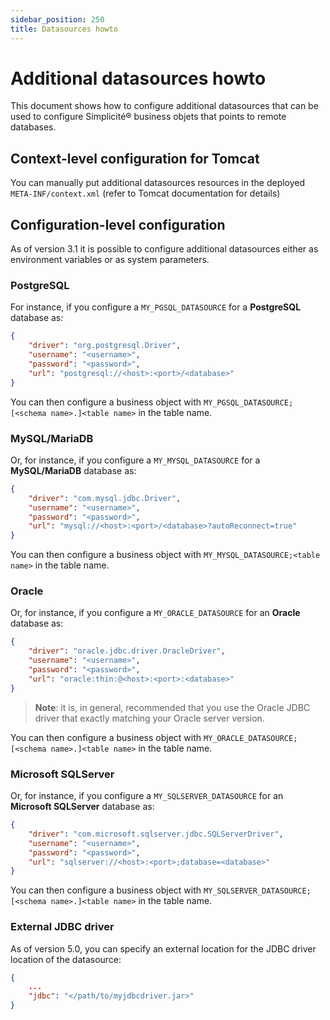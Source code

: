 ```yaml
---
sidebar_position: 250
title: Datasources howto
---
```


Additional datasources howto
============================

This document shows how to configure additional datasources that can be used to configure Simplicité&reg; business objets that points to remote databases.

<h2 id="tomcat">Context-level configuration for Tomcat</h2>

You can manually put additional datasources resources in the deployed `META-INF/context.xml` (refer to Tomcat documentation for details)

<h2 id="config">Configuration-level configuration</h2>

As of version 3.1 it is possible to configure additional datasources either as environment variables or as system parameters.

<h3 id="postgresql">PostgreSQL</h3>

For instance, if you configure a `MY_PGSQL_DATASOURCE` for a **PostgreSQL** database as:

```json
{
	"driver": "org.postgresql.Driver",
	"username": "<username>",
	"password": "<password>",
	"url": "postgresql://<host>:<port>/<database>"
}
```

You can then configure a business object with `MY_PGSQL_DATASOURCE;[<schema name>.]<table name>` in the table name.

<h3 id="mysql">MySQL/MariaDB</h3>

Or, for instance, if you configure a `MY_MYSQL_DATASOURCE` for a **MySQL/MariaDB** database as:

```json
{
	"driver": "com.mysql.jdbc.Driver",
	"username": "<username>",
	"password": "<password>",
	"url": "mysql://<host>:<port>/<database>?autoReconnect=true"
}
```

You can then configure a business object with `MY_MYSQL_DATASOURCE;<table name>` in the table name.

<h3 id="oracke">Oracle</h3>

Or, for instance, if you configure a `MY_ORACLE_DATASOURCE` for an **Oracle** database as:

```json
{
	"driver": "oracle.jdbc.driver.OracleDriver",
	"username": "<username>",
	"password": "<password>",
	"url": "oracle:thin:@<host>:<port>:<database>"
}
```

> **Note**: it is, in general, recommended that you use the Oracle JDBC driver that exactly matching your Oracle server version.

You can then configure a business object with `MY_ORACLE_DATASOURCE;[<schema name>.]<table name>` in the table name.

<h3 id="sqlserver">Microsoft SQLServer</h3>

Or, for instance, if you configure a `MY_SQLSERVER_DATASOURCE` for an **Microsoft SQLServer** database as:

```json
{
	"driver": "com.microsoft.sqlserver.jdbc.SQLServerDriver",
	"username": "<username>",
	"password": "<password>",
	"url": "sqlserver://<host>:<port>;database=<database>"
}
```

You can then configure a business object with `MY_SQLSERVER_DATASOURCE;[<schema name>.]<table name>` in the table name.

<h3 id="extjdbc">External JDBC driver</h3>

As of version 5.0, you can specify an external location for the JDBC driver location of the datasource:

```json
{
	...
	"jdbc": "</path/to/myjdbcdriver.jar>"
}
```
